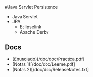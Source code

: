 #Java Servlet Persistence
+ Java Servlet
+ JPA 
  - Eclipselink
  - Apache Derby

## Docs
- (Enunciado)[/doc/doc/Practica.pdf]
- (Notas 1)[/doc/doc/Leeme.pdf]
- (Notas 2)[/doc/doc/ReleaseNotes.txt]
